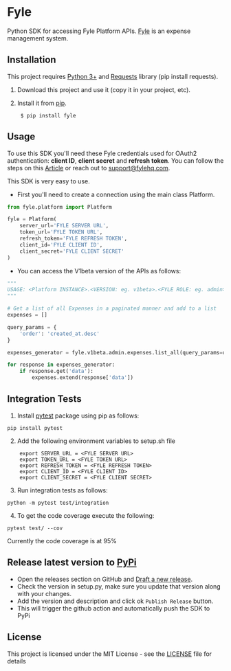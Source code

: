# Fyle

Python SDK for accessing Fyle Platform APIs. [Fyle](https://www.fylehq.com/) is an expense management system.

## Installation

This project requires [Python 3+](https://www.python.org/downloads/) and [Requests](https://pypi.org/project/requests/) library (pip install requests).

1. Download this project and use it (copy it in your project, etc).
2. Install it from [pip](https://pypi.org).
        
        $ pip install fyle

## Usage

To use this SDK you'll need these Fyle credentials used for OAuth2 authentication: **client ID**, **client secret** and **refresh token**. You can follow the steps on this [Article](https://help.fylehq.com/en/articles/3045578-integrating-with-fyle) or reach out to support@fylehq.com.

This SDK is very easy to use.
* First you'll need to create a connection using the main class Platform.
```python
from fyle.platform import Platform

fyle = Platform(
    server_url='FYLE SERVER URL',
    token_url='FYLE TOKEN URL',
    refresh_token='FYLE REFRESH TOKEN',
    client_id='FYLE CLIENT ID',
    client_secret='FYLE CLIENT SECRET'
)
```

*  You can access the V1beta version of the APIs as follows:
```python
"""
USAGE: <Platform INSTANCE>.<VERSION: eg. v1beta>.<FYLE ROLE: eg. admin>.<API_NAME: eg. expenses>.<API_METHOD: eg. get>(<PARAMETERS>)
"""

# Get a list of all Expenses in a paginated manner and add to a list
expenses = []

query_params = {
    'order': 'created_at.desc'
}

expenses_generator = fyle.v1beta.admin.expenses.list_all(query_params=query_params)

for response in expenses_generator:
    if response.get('data'):
        expenses.extend(response['data'])

```

## Integration Tests

1. Install [pytest](https://pypi.org/project/pytest/) package using pip as follows:

```
pip install pytest
```

2. Add the following environment variables to setup.sh file

```
    export SERVER_URL = <FYLE SERVER URL>
    export TOKEN_URL = <FYLE TOKEN URL>
    export REFRESH_TOKEN = <FYLE REFRESH TOKEN>
    export CLIENT_ID = <FYLE CLIENT ID>
    export CLIENT_SECRET = <FYLE CLIENT SECRET>
```

3. Run integration tests as follows:

```
python -m pytest test/integration
```
4. To get the code coverage execute the following:

```
pytest test/ --cov
```
Currently the code coverage is at 95%

## Release latest version to [PyPi](https://pypi.org/project/fyle/)

* Open the releases section on GitHub and [Draft a new release](https://github.com/fylein/fyle-platform-sdk-py/releases/new).
* Check the version in setup.py, make sure you update that version along with your changes.
* Add the version and description and click ok `Publish Release` button.
* This will trigger the github action and automatically push the SDK to PyPi

## License

This project is licensed under the MIT License - see the [LICENSE](LICENSE) file for details
